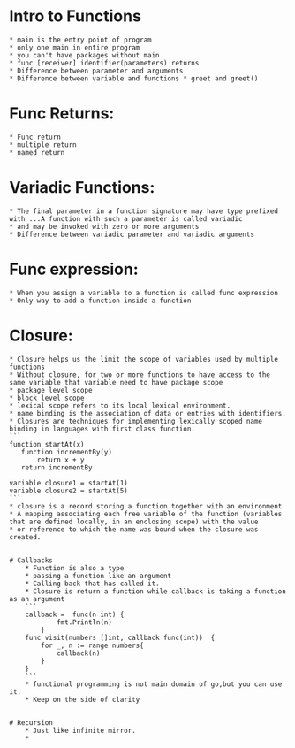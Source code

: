 # Intro to Functions
    * main is the entry point of program
    * only one main in entire program
    * you can't have packages without main
    * func [receiver] identifier(parameters) returns
    * Difference between parameter and arguments
    * Difference between variable and functions * greet and greet()


# Func Returns:
    * Func return
    * multiple return
    * named return

# Variadic Functions:
    * The final parameter in a function signature may have type prefixed with ...A function with such a parameter is called variadic
    * and may be invoked with zero or more arguments
    * Difference between variadic parameter and variadic arguments

# Func expression:
    * When you assign a variable to a function is called func expression
    * Only way to add a function inside a function

# Closure:
    * Closure helps us the limit the scope of variables used by multiple functions
    * Without closure, for two or more functions to have access to the same variable that variable need to have package scope
    * package level scope
    * block level scope
    * lexical scope refers to its local lexical environment.
    * name binding is the association of data or entries with identifiers.
    * Closures are techniques for implementing lexically scoped name binding in languages with first class function.
    ```
    function startAt(x)
       function incrementBy(y)
           return x + y
       return incrementBy

    variable closure1 = startAt(1)
    variable closure2 = startAt(5)
    ```
    * closure is a record storing a function together with an environment.
    * A mapping associating each free variable of the function (variables that are defined locally, in an enclosing scope) with the value
    * or reference to which the name was bound when the closure was created.


    # Callbacks
        * Function is also a type
        * passing a function like an argument
        * Calling back that has called it.
        * Closure is return a function while callback is taking a function as an argument
        ```
        callback =  func(n int) {
        		fmt.Println(n)
        	}
        func visit(numbers []int, callback func(int))  {
        	for _, n := range numbers{
        		callback(n)
        	}
        }
        ```
        * functional programming is not main domain of go,but you can use it.
        * Keep on the side of clarity


    # Recursion
        * Just like infinite mirror.
        *
